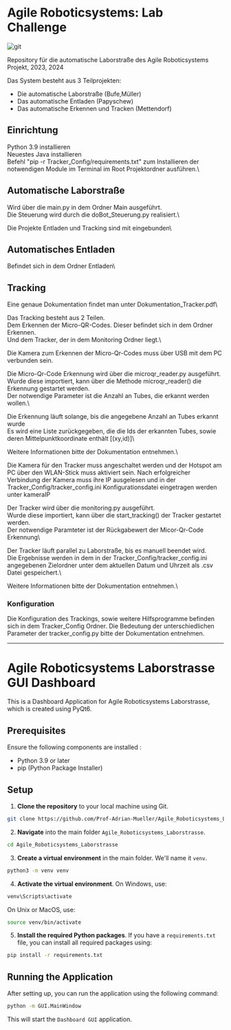 # Agile Roboticsystems: Lab Challenge

![git](https://github.com/Prof-Adrian-Mueller/Agile_Roboticsystems_Laborstrasse/assets/136337224/a3d2050a-7dae-4e77-876f-ed539fcca5f0)


Repository für die automatische Laborstraße des Agile Roboticsystems Projekt, 2023, 2024

Das System besteht aus 3 Teilprojekten:

- Die automatische Laborstraße (Bufe,Müller)
- Das automatische Entladen (Papyschew)
- Das automatische Erkennen und Tracken (Mettendorf)

## Einrichtung

Python 3.9 installieren\
Neuestes Java installieren\
Befehl "pip -r Tracker_Config/requirements.txt" zum Installieren der notwendigen Module im Terminal im Root Projektordner ausführen.\


## Automatische Laborstraße

Wird über die main.py in dem Ordner Main ausgeführt.\
Die Steuerung wird durch die doBot_Steuerung.py realisiert.\

Die Projekte Entladen und Tracking sind mit eingebunden\

## Automatisches Entladen

Befindet sich in dem Ordner Entladen\

## Tracking

Eine genaue Dokumentation findet man unter Dokumentation_Tracker.pdf\

Das Tracking besteht aus 2 Teilen.\
Dem Erkennen der Micro-QR-Codes. Dieser befindet sich in dem Ordner Erkennen.\
Und dem Tracker, der in dem Monitoring Ordner liegt.\

Die Kamera zum Erkennen der Micro-Qr-Codes muss über USB mit dem PC verbunden sein.

Die Micro-Qr-Code Erkennung wird über die microqr_reader.py ausgeführt.\
Wurde diese importiert, kann über die Methode microqr_reader() die Erkennung gestartet werden.\
Der notwendige Parameter ist die Anzahl an Tubes, die erkannt werden wollen.\

Die Erkennung läuft solange, bis die angegebene Anzahl an Tubes erkannt wurde\
Es wird eine Liste zurückgegeben, die die Ids der erkannten Tubes, sowie deren Mittelpunktkoordinate enthält  [(xy,id)]\

Weitere Informationen bitte der Dokumentation entnehmen.\

Die Kamera für den Tracker muss angeschaltet werden und der Hotspot am PC über den WLAN-Stick muss aktiviert sein.
Nach erfolgreicher Verbindung der Kamera muss ihre IP ausgelesen und in der Tracker_Config/tracker_config.ini Konfigurationsdatei eingetragen werden unter kameraIP

Der Tracker wird über die monitoring.py ausgeführt.\
Wurde diese importiert, kann über die start_tracking() der Tracker gestartet werden.\
Der notwendige Paramteter ist der Rückgabewert der Micor-Qr-Code Erkennung\

Der Tracker läuft parallel zu Laborstraße, bis es manuell beendet wird.\
Die Ergebnisse werden in dem in der Tracker_Config/tracker_config.ini angegebenen Zielordner unter dem aktuellen Datum und Uhrzeit als .csv Datei gespeichert.\

Weitere Informationen bitte der Dokumentation entnehmen.\

  ### Konfiguration

  Die Konfiguration des Trackings, sowie weitere Hilfsprogramme befinden sich in dem Tracker_Config Ordner.
  Die Bedeutung der unterschiedlichen Parameter der tracker_config.py bitte der Dokumentation entnehmen.
____

# Agile Roboticsystems Laborstrasse GUI Dashboard

This is a Dashboard Application for Agile Roboticsystems Laborstrasse, which is created using PyQt6.

## Prerequisites

Ensure the following components are installed :
- Python 3.9 or later
- pip (Python Package Installer)

## Setup

1. **Clone the repository** to your local machine using Git.

```bash
git clone https://github.com/Prof-Adrian-Mueller/Agile_Roboticsystems_Laborstrasse.git
```

2. **Navigate** into the main folder `Agile_Roboticsystems_Laborstrasse`.

```bash
cd Agile_Roboticsystems_Laborstrasse
```

3. **Create a virtual environment** in the main folder. We'll name it `venv`.

```bash
python3 -m venv venv
```

4. **Activate the virtual environment**. On Windows, use:

```bash
venv\Scripts\activate
```

On Unix or MacOS, use:

```bash
source venv/bin/activate
```

5. **Install the required Python packages**. If you have a `requirements.txt` file, you can install all required packages using:

```bash
pip install -r requirements.txt
```

## Running the Application

After setting up, you can run the application using the following command:

```bash
python -m GUI.MainWindow
```

This will start the ``Dashboard GUI`` application.




